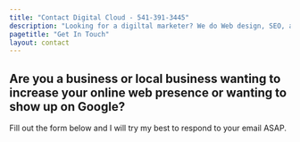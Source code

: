 ```yaml
---
title: "Contact Digital Cloud - 541-391-3445"
description: "Looking for a digiltal marketer? We do Web design, SEO, and more for your businesses or local business. Located in Roseburg, OR."
pagetitle: "Get In Touch"
layout: contact
---
```


## Are you a business or local business wanting to increase your online web presence or wanting to show up on Google?

Fill out the form below and I will try my best to respond to your email ASAP.